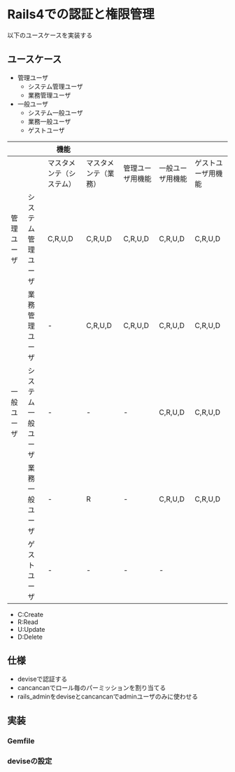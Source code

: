 # Rails4での認証と権限管理

以下のユースケースを実装する

## ユースケース

+ 管理ユーザ
    + システム管理ユーザ
    + 業務管理ユーザ
+ 一般ユーザ
    + システム一般ユーザ
    + 業務一般ユーザ
    + ゲストユーザ

|            |                    | 機能                     |                      |                  |                  |                    |
|------------|--------------------|--------------------------|----------------------|------------------|------------------|--------------------|
|            |                    | マスタメンテ（システム） | マスタメンテ（業務） | 管理ユーザ用機能 | 一般ユーザ用機能 | ゲストユーザ用機能 |
| 管理ユーザ | システム管理ユーザ |          C,R,U,D         |        C,R,U,D       |      C,R,U,D     |      C,R,U,D     |       C,R,U,D      |
|            | 業務管理ユーザ     |             -            |        C,R,U,D       |      C,R,U,D     |      C,R,U,D     |       C,R,U,D      |
| 一般ユーザ | システム一般ユーザ |             -            |           -          |         -        |      C,R,U,D     |       C,R,U,D      |
|            | 業務一般ユーザ     |             -            |           R          |         -        |      C,R,U,D     |       C,R,U,D      |
|            | ゲストユーザ       |             -            |           -          |         -        |         -        |                    |

+ C:Create
+ R:Read
+ U:Update
+ D:Delete

## 仕様

+ deviseで認証する
+ cancancanでロール毎のパーミッションを割り当てる
+ rails_adminをdeviseとcancancanでadminユーザのみに使わせる

## 実装

### Gemfile

### deviseの設定





